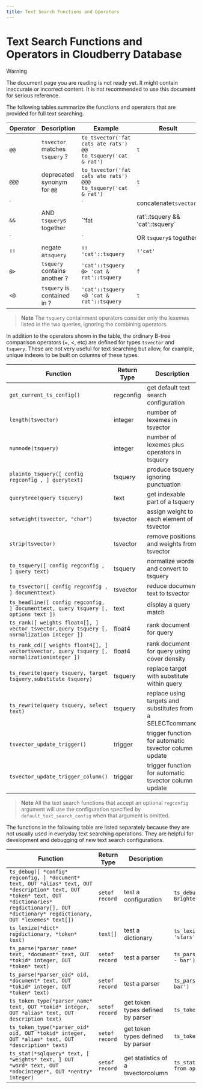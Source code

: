 ```yaml
---
title: Text Search Functions and Operators
---
```


# Text Search Functions and Operators in Cloudberry Database

> [!WARNING]
> The document page you are reading is not ready yet. It might contain inaccurate or incorrect content. It is not recommended to use this document for serious reference.

The following tables summarize the functions and operators that are provided for full text searching.

|Operator|Description|Example|Result|
|--------|-----------|-------|------|
|`@@`|`tsvector` matches `tsquery` ?|`to_tsvector('fat cats ate rats') @@ to_tsquery('cat & rat')`|`t`|
|`@@@`|deprecated synonym for `@@`|`to_tsvector('fat cats ate rats') @@@ to_tsquery('cat & rat')`|`t`|
|`||`|concatenate`tsvector`s|`'a:1 b:2'::tsvector || 'c:1 d:2 b:3'::tsvector`|`'a':1 'b':2,5 'c':3 'd':4`|
|`&&`|AND `tsquery`s together|`'fat | rat'::tsquery && 'cat'::tsquery`|`( 'fat' | 'rat' ) & 'cat'`|
|`||`|OR `tsquery`s together|`'fat | rat'::tsquery || 'cat'::tsquery`|`( 'fat' | 'rat' ) | 'cat'`|
|`!!`|negate a`tsquery`|`!! 'cat'::tsquery`|`!'cat'`|
|`@>`|`tsquery` contains another ?|`'cat'::tsquery @> 'cat & rat'::tsquery`|`f`|
|`<@`|`tsquery` is contained in ?|`'cat'::tsquery <@ 'cat & rat'::tsquery`|`t`|

> **Note** The `tsquery` containment operators consider only the lexemes listed in the two queries, ignoring the combining operators.

In addition to the operators shown in the table, the ordinary B-tree comparison operators (=, <, etc) are defined for types `tsvector` and `tsquery`. These are not very useful for text searching but allow, for example, unique indexes to be built on columns of these types.

|Function|Return Type|Description|Example|Result|
|--------|-----------|-----------|-------|------|
|`get_current_ts_config()`|regconfig|get default text search configuration|get_current_ts_config()|english|
|`length(tsvector)`|integer|number of lexemes in tsvector|length('fat:2,4 cat:3 rat:5A'::tsvector)|3|
|`numnode(tsquery)`|integer|number of lexemes plus operators in tsquery|numnode('(fat & rat) \| cat'::tsquery)|5|
|`plainto_tsquery([ config regconfig , ] querytext)`|tsquery|produce tsquery ignoring punctuation|plainto_tsquery('english', 'The Fat Rats')|'fat' & 'rat'|
|`querytree(query tsquery)`|text|get indexable part of a tsquery|querytree('foo & ! bar'::tsquery)|'foo'|
|`setweight(tsvector, "char")`|tsvector|assign weight to each element of tsvector|setweight('fat:2,4 cat:3 rat:5B'::tsvector, 'A')|'cat':3A 'fat':2A,4A 'rat':5A|
|`strip(tsvector)`|tsvector|remove positions and weights from tsvector|strip('fat:2,4 cat:3 rat:5A'::tsvector)|'cat' 'fat' 'rat'|
|`to_tsquery([ config regconfig , ] query text)`|tsquery|normalize words and convert to tsquery|to_tsquery('english', 'The & Fat & Rats')|'fat' & 'rat'|
|`to_tsvector([ config regconfig , ] documenttext)`|tsvector|reduce document text to tsvector|to_tsvector('english', 'The Fat Rats')|'fat':2 'rat':3|
|`ts_headline([ config regconfig, ] documenttext, query tsquery [, options text ])`|text|display a query match|ts_headline('x y z', 'z'::tsquery)|x y <b>z</b>|
|`ts_rank([ weights float4[], ] vector tsvector,query tsquery [, normalization integer ])`|float4|rank document for query|ts_rank(textsearch, query)|0.818|
|`ts_rank_cd([ weights float4[], ] vectortsvector, query tsquery [, normalizationinteger ])`|float4|rank document for query using cover density|ts_rank_cd('{0.1, 0.2, 0.4, 1.0}', textsearch, query)|2.01317|
|`ts_rewrite(query tsquery, target tsquery,substitute tsquery)`|tsquery|replace target with substitute within query|ts_rewrite('a & b'::tsquery, 'a'::tsquery, 'foo|bar'::tsquery)|'b' & ( 'foo' \| 'bar' )|
|`ts_rewrite(query tsquery, select text)`|tsquery|replace using targets and substitutes from a SELECTcommand|SELECT ts_rewrite('a & b'::tsquery, 'SELECT t,s FROM aliases')|'b' & ( 'foo' \| 'bar' )|
|`tsvector_update_trigger()`|trigger|trigger function for automatic tsvector column update|CREATE TRIGGER ... tsvector_update_trigger(tsvcol, 'pg_catalog.swedish', title, body)| |
|`tsvector_update_trigger_column()`|trigger|trigger function for automatic tsvector column update|CREATE TRIGGER ... tsvector_update_trigger_column(tsvcol, configcol, title, body)| |

> **Note** All the text search functions that accept an optional `regconfig` argument will use the configuration specified by `default_text_search_config` when that argument is omitted.

The functions in the following table are listed separately because they are not usually used in everyday text searching operations. They are helpful for development and debugging of new text search configurations.

|Function|Return Type|Description|Example|Result|
|--------|-----------|-----------|-------|------|
|`ts_debug([ *config* regconfig, ] *document* text, OUT *alias* text, OUT *description* text, OUT *token* text, OUT *dictionaries* regdictionary[], OUT *dictionary* regdictionary, OUT *lexemes* text[])`|`setof record`|test a configuration|`ts_debug('english', 'The Brightest supernovaes')`|`(asciiword,"Word, all ASCII",The,{english_stem},english_stem,{}) ...`|
|`ts_lexize(*dict* regdictionary, *token* text)`|`text[]`|test a dictionary|`ts_lexize('english_stem', 'stars')`|`{star}`|
|`ts_parse(*parser_name* text, *document* text, OUT *tokid* integer, OUT *token* text)`|`setof record`|test a parser|`ts_parse('default', 'foo - bar')`|``(1,foo) ...``|
|`ts_parse(*parser_oid* oid, *document* text, OUT *tokid* integer, OUT *token* text)`|`setof record`|test a parser|`ts_parse(3722, 'foo - bar')`|`(1,foo) ...`|
|`ts_token_type(*parser_name* text, OUT *tokid* integer, OUT *alias* text, OUT description text)`|`setof record`|get token types defined by parser|`ts_token_type('default')`|`(1,asciiword,"Word, all ASCII") ...`|
|`ts_token_type(*parser_oid* oid, OUT *tokid* integer, OUT *alias* text, OUT *description* text)`|`setof record`|get token types defined by parser|`ts_token_type(3722)`|`(1,asciiword,"Word, all ASCII") ...`|
|`ts_stat(*sqlquery* text, [ *weights* text, ] OUT *word* text, OUT *ndocinteger*, OUT *nentry* integer)`|`setof record`|get statistics of a tsvectorcolumn|`ts_stat('SELECT vector from apod')`|`(foo,10,15) ...`|
